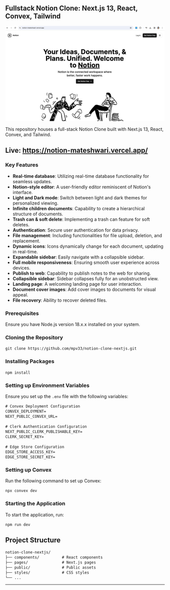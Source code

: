 ## Fullstack Notion Clone: Next.js 13, React, Convex, Tailwind

![Notion Clone Preview](preview.png)

This repository houses a full-stack Notion Clone built with Next.js 13, React, Convex, and Tailwind.

## Live: https://notion-mateshwari.vercel.app/
### Key Features

- **Real-time database**: Utilizing real-time database functionality for seamless updates.
- **Notion-style editor**: A user-friendly editor reminiscent of Notion's interface.
- **Light and Dark mode**: Switch between light and dark themes for personalized viewing.
- **Infinite children documents**: Capability to create a hierarchical structure of documents.
- **Trash can & soft delete**: Implementing a trash can feature for soft deletes.
- **Authentication**: Secure user authentication for data privacy.
- **File management**: Including functionalities for file upload, deletion, and replacement.
- **Dynamic icons**: Icons dynamically change for each document, updating in real-time.
- **Expandable sidebar**: Easily navigate with a collapsible sidebar.
- **Full mobile responsiveness**: Ensuring smooth user experience across devices.
- **Publish to web**: Capability to publish notes to the web for sharing.
- **Collapsible sidebar**: Sidebar collapses fully for an unobstructed view.
- **Landing page**: A welcoming landing page for user interaction.
- **Document cover images**: Add cover images to documents for visual appeal.
- **File recovery**: Ability to recover deleted files.

### Prerequisites

Ensure you have Node.js version 18.x.x installed on your system.

### Cloning the Repository

```shell
git clone https://github.com/mpv33/notion-clone-nextjs.git
```

### Installing Packages

```shell
npm install
```

### Setting up Environment Variables

Ensure you set up the `.env` file with the following variables:

```dotenv
# Convex Deployment Configuration
CONVEX_DEPLOYMENT=
NEXT_PUBLIC_CONVEX_URL=

# Clerk Authentication Configuration
NEXT_PUBLIC_CLERK_PUBLISHABLE_KEY=
CLERK_SECRET_KEY=

# Edge Store Configuration
EDGE_STORE_ACCESS_KEY=
EDGE_STORE_SECRET_KEY=
```

### Setting up Convex

Run the following command to set up Convex:

```shell
npx convex dev
```

### Starting the Application

To start the application, run:

```shell
npm run dev
```

## Project Structure

```
notion-clone-nextjs/
├── components/          # React components
├── pages/               # Next.js pages
├── public/              # Public assets
├── styles/              # CSS styles
└── ...
```

---
